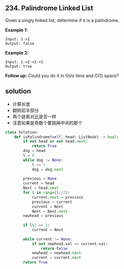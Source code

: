 ## 234. Palindrome Linked List

Given a singly linked list, determine if it is a palindrome.

**Example 1:**

```
Input: 1->2
Output: false
```

**Example 2:**

```
Input: 1->2->2->1
Output: true
```

**Follow up:**
Could you do it in O(n) time and O(1) space?



## solution

* 计算长度
* 翻转前半部分
* 两个链表对比是否一样
* 注意如果是奇数个要跳掉中间的那个

```python
class Solution:
    def isPalindrome(self, head: ListNode) -> bool:
        if not head or not head.next:
            return True
        dog = head
        l = 0
        while dog != None:
            l += 1
            dog = dog.next
    
        previous = None
        current = head
        Next = head.next
        for i in range(l//2):
            current.next = previous
            previous = current
            current = Next
            Next = Next.next
        newhead = previous
        
        if l%2 == 1:
            current = Next
        
        while current != None:
            if not newhead.val == current.val:
                return False
            newhead = newhead.next
            current = current.next
        return True
```

